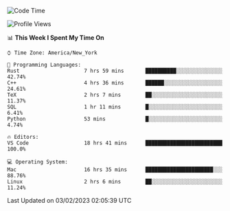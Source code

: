 <!--START_SECTION:waka-->
![Code Time](http://img.shields.io/badge/Code%20Time-117%20hrs%2015%20mins-blue)

![Profile Views](http://img.shields.io/badge/Profile%20Views-5-blue)

📊 **This Week I Spent My Time On** 

```text
⌚︎ Time Zone: America/New_York

💬 Programming Languages: 
Rust                     7 hrs 59 mins       ██████████░░░░░░░░░░░░░░░   42.74% 
C++                      4 hrs 36 mins       ██████░░░░░░░░░░░░░░░░░░░   24.61% 
TeX                      2 hrs 7 mins        ██░░░░░░░░░░░░░░░░░░░░░░░   11.37% 
SQL                      1 hr 11 mins        █░░░░░░░░░░░░░░░░░░░░░░░░   6.41% 
Python                   53 mins             █░░░░░░░░░░░░░░░░░░░░░░░░   4.74%

🔥 Editors: 
VS Code                  18 hrs 41 mins      █████████████████████████   100.0%

💻 Operating System: 
Mac                      16 hrs 35 mins      ██████████████████████░░░   88.76% 
Linux                    2 hrs 6 mins        ██░░░░░░░░░░░░░░░░░░░░░░░   11.24%

```


 Last Updated on 03/02/2023 02:05:39 UTC
<!--END_SECTION:waka-->
